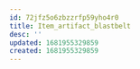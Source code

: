 ```yaml
---
id: 72jfz5o6zbzzrfp59yho4r0
title: Item_artifact_blastbelt
desc: ''
updated: 1681955329859
created: 1681955329859
---
```

